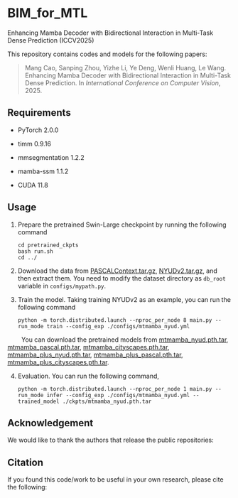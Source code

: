 # BIM_for_MTL
Enhancing Mamba Decoder with Bidirectional Interaction in Multi-Task Dense Prediction (ICCV2025)

This repository contains codes and models for the following papers:


> Mang Cao, Sanping Zhou, Yizhe Li, Ye Deng, Wenli Huang, Le Wang. Enhancing Mamba Decoder with Bidirectional Interaction in Multi-Task Dense Prediction. In *International Conference on Computer Vision*, 2025.


## Requirements

- PyTorch 2.0.0

- timm 0.9.16

- mmsegmentation 1.2.2

- mamba-ssm 1.1.2

- CUDA 11.8
  
  

## Usage

1. Prepare the pretrained Swin-Large checkpoint by running the following command
   
   ```shell
   cd pretrained_ckpts
   bash run.sh
   cd ../
   ```

2. Download the data from [PASCALContext.tar.gz](https://hkustconnect-my.sharepoint.com/:u:/g/personal/hyeae_connect_ust_hk/ER57KyZdEdxPtgMCai7ioV0BXCmAhYzwFftCwkTiMmuM7w?e=2Ex4ab), [NYUDv2.tar.gz](https://hkustconnect-my.sharepoint.com/:u:/g/personal/hyeae_connect_ust_hk/EZ-2tWIDYSFKk7SCcHRimskBhgecungms4WFa_L-255GrQ?e=6jAt4c), and then extract them. You need to modify the dataset directory as ```db_root``` variable in ```configs/mypath.py```.

3. Train the model. Taking training NYUDv2 as an example, you can run the following command
   
   ```shell
   python -m torch.distributed.launch --nproc_per_node 8 main.py --run_mode train --config_exp ./configs/mtmamba_nyud.yml 
   ```

        You can download the pretrained models from [mtmamba_nyud.pth.tar](https://hkustgz-my.sharepoint.com/:u:/g/personal/blin241_connect_hkust-gz_edu_cn/EdP6lzTOEIRLggFVLlbzPWUBZrsRPoEkdtNpYjm_H2K54A?e=IwsaaG), [mtmamba_pascal.pth.tar](https://hkustgz-my.sharepoint.com/:u:/g/personal/blin241_connect_hkust-gz_edu_cn/ET0zoRo2mq9OoYJlHZZy2eQB5lh6W-yayKzih6ejwD7awQ?e=DUZFGE), [mtmamba_cityscapes.pth.tar](https://hkustgz-my.sharepoint.com/:u:/g/personal/blin241_connect_hkust-gz_edu_cn/EVfY4W2qn85Ihe8rANBiKisBM0xxGn4OnmuOjRJ9FWNGeA?e=TsyE5B), [mtmamba_plus_nyud.pth.tar](https://hkustgz-my.sharepoint.com/:u:/g/personal/blin241_connect_hkust-gz_edu_cn/Ecjm9MJ5SwBGlPfg4YAxGGABagrzm81LM_TI3h6jADkpvA?e=KePvfD), [mtmamba_plus_pascal.pth.tar](https://hkustgz-my.sharepoint.com/:u:/g/personal/blin241_connect_hkust-gz_edu_cn/EaVpHcqrNihIsfyMeyPR614BpzSrk2ubRSIdBUHLcwZTjA?e=DpRajc), [mtmamba_plus_cityscapes.pth.tar](https://hkustgz-my.sharepoint.com/:u:/g/personal/blin241_connect_hkust-gz_edu_cn/EZHHVmXbGChFsvyorMKOvncBU06opYPC0FuVCg8X8Yg8gw?e=8lnvdI).

4. Evaluation. You can run the following command,
   
   ```shell
   python -m torch.distributed.launch --nproc_per_node 1 main.py --run_mode infer --config_exp ./configs/mtmamba_nyud.yml --trained_model ./ckpts/mtmamba_nyud.pth.tar
   ```

Acknowledgement
---------------

We would like to thank the authors that release the public repositories:


## Citation

If you found this code/work to be useful in your own research, please cite the following:

```latex

```
